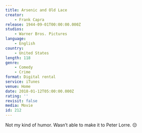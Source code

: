 ```yaml
---
title: Arsenic and Old Lace
creator:
    - Frank Capra
release: 1944-09-01T00:00:00.000Z
studios:
    - Warner Bros. Pictures
language:
    - English
country:
    - United States
length: 118
genre:
    - Comedy
    - Crime
format: Digital rental
service: iTunes
venue: Home
date: 2018-01-12T05:00:00.000Z
rating: ''
revisit: false
media: Movie
id: 212
---
```


Not my kind of humor. Wasn’t able to make it to Peter Lorre. 😔
